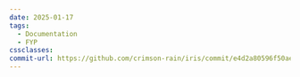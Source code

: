 ```yaml
---
date: 2025-01-17
tags:
  - Documentation
  - FYP
cssclasses: 
commit-url: https://github.com/crimson-rain/iris/commit/e4d2a80596f50ae3aebbebea118187877423485e
---
```

